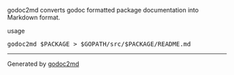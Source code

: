 
	
		
		
godoc2md converts godoc formatted package documentation into Markdown format.


usage

<pre>godoc2md $PACKAGE &gt; $GOPATH/src/$PACKAGE/README.md
</pre>

	





- - -
Generated by [godoc2md](http://godoc.org/github.com/davecheney/godoc2md)